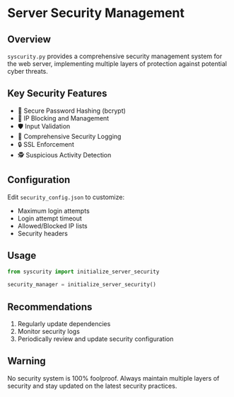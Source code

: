 # Server Security Management

## Overview
`syscurity.py` provides a comprehensive security management system for the web server, implementing multiple layers of protection against potential cyber threats.

## Key Security Features
- 🔐 Secure Password Hashing (bcrypt)
- 🚫 IP Blocking and Management
- 🛡️ Input Validation
- 📝 Comprehensive Security Logging
- 🔒 SSL Enforcement
- 🕵️ Suspicious Activity Detection

## Configuration
Edit `security_config.json` to customize:
- Maximum login attempts
- Login attempt timeout
- Allowed/Blocked IP lists
- Security headers

## Usage
```python
from syscurity import initialize_server_security

security_manager = initialize_server_security()
```

## Recommendations
1. Regularly update dependencies
2. Monitor security logs
3. Periodically review and update security configuration

## Warning
No security system is 100% foolproof. Always maintain multiple layers of security and stay updated on the latest security practices.
